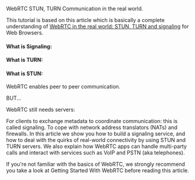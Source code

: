 WebRTC STUN, TURN Communication in the real world.

This tutorial is based on this article which is basically a complete understanding of [WebRTC in the real world: STUN, TURN and signaling](https://www.html5rocks.com/en/tutorials/webrtc/infrastructure/) for Web Browsers.

#### What is Signaling:


#### What is TURN:


#### What is STUN:




WebRTC enables peer to peer communication.

BUT...

WebRTC still needs servers:

For clients to exchange metadata to coordinate communication: this is called signaling.
To cope with network address translators (NATs) and firewalls.
In this article we show you how to build a signaling service, and how to deal with the quirks of real-world connectivity by using STUN and TURN servers. We also explain how WebRTC apps can handle multi-party calls and interact with services such as VoIP and PSTN (aka telephones).

If you're not familiar with the basics of WebRTC, we strongly recommend you take a look at Getting Started With WebRTC before reading this article.
